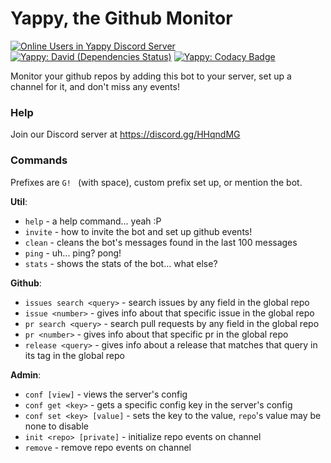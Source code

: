 # Yappy, the Github Monitor

[![Online Users in Yappy Discord Server](https://discordapp.com/api/guilds/231548941492027393/embed.png)](https://discord.gg/HHqndMG)
[![Yappy: David (Dependencies Status)](https://img.shields.io/david/datitisev/DiscordBot-Yappy.svg?maxAge=2592000)](https://david-dm.org/datitisev/DiscordBot-Yappy)
[![Yappy: Codacy Badge](https://api.codacy.com/project/badge/Grade/950ed41fd5b6417d9cc83f332d93e0ef)](https://www.codacy.com/app/datiti/DiscordBot-Yappy?utm_source=github.com&amp;utm_medium=referral&amp;utm_content=datitisev/DiscordBot-Yappy&amp;utm_campaign=Badge_Grade)

Monitor your github repos by adding this bot to your server, set up a channel for it, and don't miss any events!

### Help

Join our Discord server at https://discord.gg/HHqndMG

### Commands
Prefixes are `G! ` (with space), custom prefix set up, or mention the bot.


__**Util**__:
  - `help` - a help command... yeah :P
  - `invite` - how to invite the bot and set up github events!
  - `clean` - cleans the bot's messages found in the last 100 messages
  - `ping` - uh... ping? pong!
  - `stats` - shows the stats of the bot... what else?

__**Github**__:
  - `issues search <query>` - search issues by any field in the global repo
  - `issue <number>` - gives info about that specific issue in the global repo
  - `pr search <query>` - search pull requests by any field in the global repo
  - `pr <number>` - gives info about that specific pr in the global repo
  - `release <query>` - gives info about a release that matches that query in its tag in the global repo

__**Admin**__:
  - `conf [view]` - views the server's config
  - `conf get <key>` - gets a specific config key in the server's config
  - `conf set <key> [value]` - sets the key to the value, `repo`'s value may be none to disable
  - `init <repo> [private]` - initialize repo events on channel
  - `remove` - remove repo events on channel
